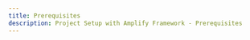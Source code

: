 ```yaml
---
title: Prerequisites
description: Project Setup with Amplify Framework - Prerequisites
---
```


<inline-fragment platform="ios" src="~/lib/project-setup/fragments/native_common/prereq/common_header.md"></inline-fragment>
<inline-fragment platform="android" src="~/lib/project-setup/fragments/native_common/prereq/common_header.md"></inline-fragment>
<inline-fragment platform="flutter" src="~/lib/project-setup/fragments/native_common/prereq/common_header.md"></inline-fragment>

<inline-fragment platform="ios" src="~/lib/project-setup/fragments/ios/prereq/prereq.md"></inline-fragment>
<inline-fragment platform="android" src="~/lib/project-setup/fragments/android/prereq/prereq.md"></inline-fragment>
<inline-fragment platform="flutter" src="~/lib/project-setup/fragments/flutter/prereq/prereq.md"></inline-fragment>

<inline-fragment platform="ios" src="~/lib/project-setup/fragments/native_common/prereq/common_body.md"></inline-fragment>
<inline-fragment platform="android" src="~/lib/project-setup/fragments/native_common/prereq/common_body.md"></inline-fragment>
<inline-fragment platform="flutter" src="~/lib/project-setup/fragments/native_common/prereq/common_body.md"></inline-fragment>
